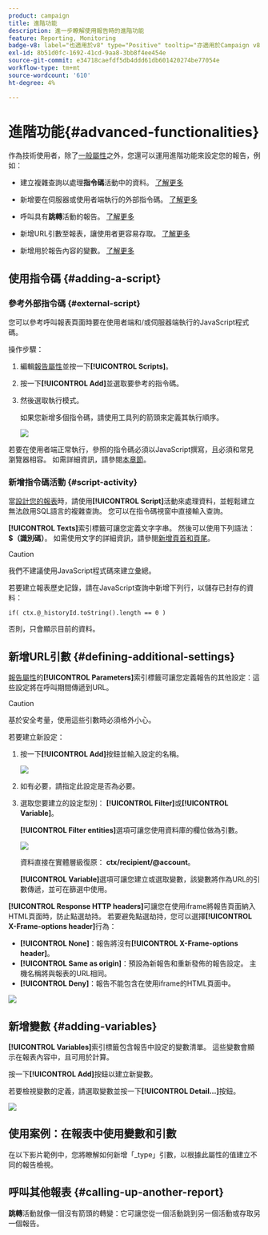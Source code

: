 ```yaml
---
product: campaign
title: 進階功能
description: 進一步瞭解使用報告時的進階功能
feature: Reporting, Monitoring
badge-v8: label="也適用於v8" type="Positive" tooltip="亦適用於Campaign v8"
exl-id: 8b51d0fc-1692-41cd-9aa8-3bb8f4ee454e
source-git-commit: e34718caefdf5db4ddd61db601420274be77054e
workflow-type: tm+mt
source-wordcount: '610'
ht-degree: 4%

---
```


# 進階功能{#advanced-functionalities}



作為技術使用者，除了[一般屬性](../../reporting/using/properties-of-the-report.md)之外，您還可以運用進階功能來設定您的報告，例如：

* 建立複雜查詢以處理&#x200B;**指令碼**&#x200B;活動中的資料。 [了解更多](#script-activity)

* 新增要在伺服器或使用者端執行的外部指令碼。 [了解更多](#external-script)

* 呼叫具有&#x200B;**跳轉**&#x200B;活動的報告。 [了解更多](#calling-up-another-report)

* 新增URL引數至報表，讓使用者更容易存取。 [了解更多](#calling-up-another-report)

* 新增用於報告內容的變數。 [了解更多](#adding-variables)

## 使用指令碼 {#adding-a-script}

### 參考外部指令碼 {#external-script}

您可以參考呼叫報表頁面時要在使用者端和/或伺服器端執行的JavaScript程式碼。

操作步驟：

1. 編輯[報告屬性](../../reporting/using/properties-of-the-report.md)並按一下&#x200B;**[!UICONTROL Scripts]**。
1. 按一下&#x200B;**[!UICONTROL Add]**&#x200B;並選取要參考的指令碼。
1. 然後選取執行模式。

   如果您新增多個指令碼，請使用工具列的箭頭來定義其執行順序。

   ![](assets/reporting_custom_js.png)

若要在使用者端正常執行，參照的指令碼必須以JavaScript撰寫，且必須和常見瀏覽器相容。 如需詳細資訊，請參閱[本章節](../../web/using/web-forms-answers.md)。

### 新增指令碼活動 {#script-activity}

當[設計您的報表](../../reporting/using/creating-a-new-report.md#modelizing-the-chart)時，請使用&#x200B;**[!UICONTROL Script]**&#x200B;活動來處理資料，並輕鬆建立無法啟用SQL語言的複雜查詢。 您可以在指令碼視窗中直接輸入查詢。

**[!UICONTROL Texts]**&#x200B;索引標籤可讓您定義文字字串。 然後可以使用下列語法： **$（識別碼）**。 如需使用文字的詳細資訊，請參閱[新增頁首和頁尾](../../reporting/using/element-layout.md#adding-a-header-and-a-footer)。

>[!CAUTION]
>
>我們不建議使用JavaScript程式碼來建立彙總。

若要建立報表歷史記錄，請在JavaScript查詢中新增下列行，以儲存已封存的資料：

```
if( ctx.@_historyId.toString().length == 0 )
```

否則，只會顯示目前的資料。

## 新增URL引數 {#defining-additional-settings}

[報告屬性](../../reporting/using/properties-of-the-report.md)的&#x200B;**[!UICONTROL Parameters]**&#x200B;索引標籤可讓您定義報告的其他設定：這些設定將在呼叫期間傳遞到URL。

>[!CAUTION]
>
>基於安全考量，使用這些引數時必須格外小心。

若要建立新設定：

1. 按一下&#x200B;**[!UICONTROL Add]**&#x200B;按鈕並輸入設定的名稱。

   ![](assets/s_ncs_advuser_report_properties_09a.png)

1. 如有必要，請指定此設定是否為必要。

1. 選取您要建立的設定型別： **[!UICONTROL Filter]**&#x200B;或&#x200B;**[!UICONTROL Variable]**。

   **[!UICONTROL Filter entities]**&#x200B;選項可讓您使用資料庫的欄位做為引數。

   ![](assets/s_ncs_advuser_report_properties_09b.png)

   資料直接在實體層級復原： **ctx/recipient/@account**。

   **[!UICONTROL Variable]**&#x200B;選項可讓您建立或選取變數，該變數將作為URL的引數傳遞，並可在篩選中使用。

**[!UICONTROL Response HTTP headers]**&#x200B;可讓您在使用iframe將報告頁面納入HTML頁面時，防止點選劫持。 若要避免點選劫持，您可以選擇&#x200B;**[!UICONTROL X-Frame-options header]**&#x200B;行為：

* **[!UICONTROL None]**：報告將沒有&#x200B;**[!UICONTROL X-Frame-options header]**。
* **[!UICONTROL Same as origin]**：預設為新報告和重新發佈的報告設定。 主機名稱將與報表的URL相同。
* **[!UICONTROL Deny]**：報告不能包含在使用iframe的HTML頁面中。

![](assets/s_ncs_advuser_report_properties_09c.png)

## 新增變數 {#adding-variables}

**[!UICONTROL Variables]**&#x200B;索引標籤包含報告中設定的變數清單。 這些變數會顯示在報表內容中，且可用於計算。

按一下&#x200B;**[!UICONTROL Add]**&#x200B;按鈕以建立新變數。

若要檢視變數的定義，請選取變數並按一下&#x200B;**[!UICONTROL Detail...]**&#x200B;按鈕。

![](assets/s_ncs_advuser_report_properties_10.png)

## 使用案例：在報表中使用變數和引數

在以下影片範例中，您將瞭解如何新增「_type」引數，以根據此屬性的值建立不同的報告檢視。

<!--
![](assets/do-not-localize/how-to-video.png) [Discover this feature in video](https://helpx.adobe.com/campaign/classic/how-to/add-url-parameter-in-acv6.html?playlist=/ccx/v1/collection/product/campaign/classic/segment/business-practitioners/explevel/intermediate/applaunch/how-to-4/collection.ccx.js&ref=helpx.adobe.com)-->


## 呼叫其他報表 {#calling-up-another-report}

**跳轉**&#x200B;活動就像一個沒有箭頭的轉變：它可讓您從一個活動跳到另一個活動或存取另一個報告。
